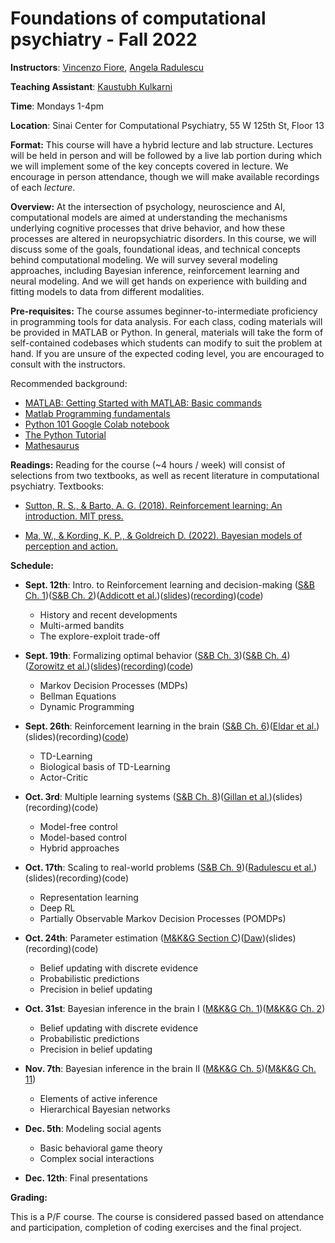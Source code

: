 # Foundations of computational psychiatry - Fall 2022

**Instructors**: [Vincenzo Fiore](https://profiles.mountsinai.org/vincenzo-guido-fiore), [Angela Radulescu](https://www.angelaradulescu.com/) 

**Teaching Assistant**: [Kaustubh Kulkarni](https://kulkarnik.github.io/)

**Time**: Mondays 1-4pm

**Location**: Sinai Center for Computational Psychiatry, 55 W 125th St, Floor 13

**Format:** This course will have a hybrid lecture and lab structure. Lectures will be held in person and will be followed by a live lab portion during which we will implement some of the key concepts covered in lecture. We encourage in person attendance, though we will make available recordings of each *lecture*.

**Overview:** At the intersection of psychology, neuroscience and AI, computational models are aimed at understanding the mechanisms underlying cognitive processes that drive behavior, and how these processes are altered in neuropsychiatric disorders. In this course, we will discuss some of the goals, foundational ideas, and technical concepts behind computational modeling. We will survey several modeling approaches, including Bayesian inference, reinforcement learning and neural modeling. And we will get hands on experience with building and fitting models to data from different modalities.  

**Pre-requisites:** The course assumes beginner-to-intermediate proficiency in programming tools for data analysis. For each class, coding materials will be provided in MATLAB or Python. In general, materials will take the form of self-contained codebases which students can modify to suit the problem at hand. If you are unsure of the expected coding level, you are encouraged to consult with the instructors.

Recommended background: 

+ [MATLAB: Getting Started with MATLAB: Basic commands](https://www.mathworks.com/help/releases/R2017a/matlab/getting-started-with-matlab.html)
+ [Matlab Programming fundamentals](https://www.mathworks.com/help/pdf_doc/matlab/matlab_prog.pdf) 
+ [Python 101 Google Colab notebook](https://colab.research.google.com/drive/1RgQqcpMyfU8FOZDgIARLqhvpKaefUMnO?usp=sharing)
+ [The Python Tutorial](https://docs.python.org/3/tutorial/index.html)
+ [Mathesaurus](http://mathesaurus.sourceforge.net/)

**Readings:** Reading for the course (~4 hours / week) will consist of selections from two textbooks, as well as recent literature in computational psychiatry. Textbooks: 

+ [Sutton, R. S., & Barto, A. G. (2018). Reinforcement learning: An introduction. MIT press.](http://incompleteideas.net/book/the-book-2nd.html)

+ [Ma, W., & Kording, K. P., & Goldreich D. (2022). Bayesian models of perception and action.](https://www.cns.nyu.edu/malab/bayesianbook.html) 

**Schedule:**

+ **Sept. 12th**: Intro. to Reinforcement learning and decision-making ([S&B Ch. 1](https://www.dropbox.com/s/c5bj6odbm0g3i0g/RLbook2020-Chapter%201.pdf?dl=0))([S&B Ch. 2](https://www.dropbox.com/s/w1v1gey5r796qwh/RLbook2020-Chapter%202.pdf?dl=0))([Addicott et al.](https://www.nature.com/articles/npp2017108))([slides](https://www.dropbox.com/s/b7tppl0q2ks8qpd/Lecture%201.pdf?dl=0))([recording](https://www.dropbox.com/s/2k1oex21uzm8685/Lecture%201%20-%20recording.mp4?dl=0))([code](https://colab.research.google.com/drive/1rtTdW11iuwY53zmBez4H7vlsnMj0nKSV?usp=sharing))
    + History and recent developments 
    + Multi-armed bandits 
    + The explore-exploit trade-off

+ **Sept. 19th**: Formalizing optimal behavior ([S&B Ch. 3](https://www.dropbox.com/s/l00l0ctmcuhj42y/RLbook2020-Chapter%203.pdf?dl=0))([S&B Ch. 4](https://www.dropbox.com/s/bdp3wp63q7myucv/RLbook2020-Chapter%204.pdf?dl=0))([Zorowitz et al.](https://cpsyjournal.org/article/10.1162/CPSY_a_00026/))([slides](https://www.dropbox.com/s/lsm96oua6fycn4g/Lecture%202.pdf?dl=0))([recording](https://www.dropbox.com/s/r61h3lc0rzg3ea0/Lecture%202%20-%20recording.mp4?dl=0))([code](https://colab.research.google.com/drive/1BAfB-aEKzPvngNXnkd7l9kzwVba77mq7#scrollTo=-veHfjoT75NO))
    + Markov Decision Processes (MDPs) 
    + Bellman Equations 
    + Dynamic Programming

+ **Sept. 26th**: Reinforcement learning in the brain ([S&B Ch. 6](https://www.dropbox.com/s/p2njyivzwzaljis/RLbook2020-Chapter%206.pdf?dl=0))([Eldar et al.](https://www.cell.com/trends/cognitive-sciences/fulltext/S1364-6613%2815%2900174-6))(slides)(recording)([code](https://colab.research.google.com/drive/1No_f9yd6WKhSOOwif5KhALPQf9snNaJx#scrollTo=p1YpBg2dxvB))
    + TD-Learning 
    + Biological basis of TD-Learning 
    + Actor-Critic 

+ **Oct. 3rd**: Multiple learning systems ([S&B Ch. 8](https://www.dropbox.com/s/p2njyivzwzaljis/RLbook2020-Chapter%206.pdf?dl=0))([Gillan et al.](https://elifesciences.org/articles/11305.pdf))(slides)(recording)(code)
    + Model-free control
    + Model-based control
    + Hybrid approaches

+ **Oct. 17th**: Scaling to real-world problems ([S&B Ch. 9](https://www.dropbox.com/s/cdddxc4ijvf7nof/RLbook2020-Chapter%209.pdf?dl=0))([Radulescu et al.](https://www.sciencedirect.com/science/article/pii/S0959438818300928))(slides)(recording)(code)
    + Representation learning 
    + Deep RL
    + Partially Observable Markov Decision Processes (POMDPs)

+ **Oct. 24th**: Parameter estimation ([M&K&G Section C](blank))([Daw](https://www.princeton.edu/~ndaw/d10.pdf))(slides)(recording)(code)
    + Belief updating with discrete evidence
    + Probabilistic predictions
    + Precision in belief updating

+ **Oct. 31st**: Bayesian inference in the brain I ([M&K&G Ch. 1](blank))([M&K&G Ch. 2](blank))
    + Belief updating with discrete evidence
    + Probabilistic predictions
    + Precision in belief updating

+ **Nov. 7th**: Bayesian inference in the brain II ([M&K&G Ch. 5](blank))([M&K&G Ch. 11](blank))
    + Elements of active inference
    + Hierarchical Bayesian networks

+ **Dec. 5th**: Modeling social agents 
    + Basic behavioral game theory
    + Complex social interactions

+ **Dec. 12th**: Final presentations

**Grading:** 

This is a P/F course. The course is considered passed based on attendance and participation, completion of coding exercises and the final project. 




